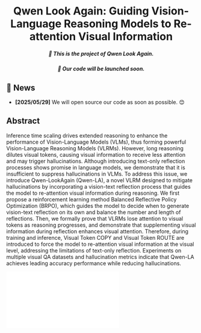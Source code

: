 <h1 align="center">Qwen Look Again: Guiding Vision-Language Reasoning Models to Re-attention Visual Information</h1>

<h5 align="center"><p>🎁 This is the project of Qwen Look Again.</h5>
<h5 align="center"><p>🙂 Our code will be launched soon.</h5>

## 📣 News
- **[2025/05/29]** We will open source our code as soon as possible. 😊

## Abstract

Inference time scaling drives extended reasoning to enhance the performance of Vision-Language Models (VLMs), thus forming powerful Vision-Language Reasoning Models (VLRMs). However, long reasoning dilutes visual tokens, causing visual information to receive less attention and may trigger hallucinations. Although introducing text-only reflection processes shows promise in language models, we demonstrate that it is insufficient to suppress hallucinations in VLMs. To address this issue, we introduce Qwen-LookAgain (Qwen-LA), a novel VLRM designed to mitigate hallucinations by incorporating a vision-text reflection process that guides the model to re-attention visual information during reasoning. We first propose a reinforcement learning method Balanced Reflective Policy Optimization (BRPO), which guides the model to decide when to generate vision-text reflection on its own and balance the number and length of reflections. Then, we formally prove that VLRMs lose attention to visual tokens as reasoning progresses, and demonstrate that supplementing visual information during reflection enhances visual attention. Therefore, during training and inference, Visual Token COPY and Visual Token ROUTE are introduced to force the model to re-attention visual information at the visual level, addressing the limitations of text-only reflection. Experiments on multiple visual QA datasets and hallucination metrics indicate that Qwen-LA achieves leading accuracy performance while reducing hallucinations.

![Description of the image](images/qwen_la.pdf)



